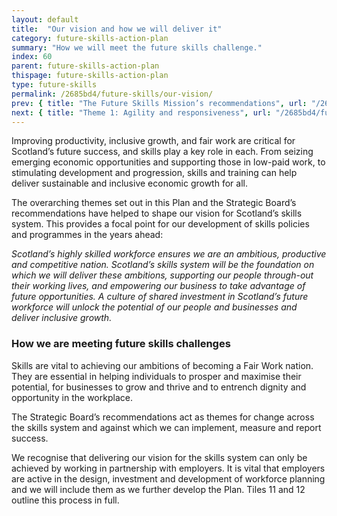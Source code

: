 ```yaml
---
layout: default
title:  "Our vision and how we will deliver it"
category: future-skills-action-plan
summary: "How we will meet the future skills challenge."
index: 60
parent: future-skills-action-plan
thispage: future-skills-action-plan
type: future-skills
permalink: /2685bd4/future-skills/our-vision/
prev: { title: "The Future Skills Mission’s recommendations", url: "/2685bd4/future-skills/future-skills-mission-recommendations/" }
next: { title: "Theme 1: Agility and responsiveness", url: "/2685bd4/future-skills/agility-responsiveness/" }
---
```


Improving productivity, inclusive growth, and fair work are critical for Scotland’s future success, and skills play a key role in each. From seizing emerging economic opportunities and supporting those in low-paid work, to stimulating development and progression, skills and training can help deliver sustainable and inclusive economic growth for all.

The overarching themes set out in this Plan and the Strategic Board’s recommendations have helped to shape our vision for Scotland’s skills system. This provides a focal point for our development of skills policies and programmes in the years ahead:

*Scotland’s highly skilled workforce ensures we are an ambitious, productive and competitive nation. Scotland’s skills system will be the foundation on which we will deliver these ambitions, supporting our people through-out their working lives, and empowering our business to take advantage of future opportunities. A culture of shared investment in Scotland’s future workforce will unlock the potential of our people and businesses and deliver inclusive growth.*

### How we are meeting future skills challenges

Skills are vital to achieving our ambitions of becoming a Fair Work nation. They are essential in helping individuals to prosper and maximise their potential, for businesses to grow and thrive and to entrench dignity and opportunity in the workplace.

The Strategic Board’s recommendations act as themes for change across the skills system and against which we can implement, measure and report success.

We recognise that delivering our vision for the skills system can only be achieved by working in partnership with employers. It is vital that employers are active in the design, investment and development of workforce planning and we will include them as we further develop the Plan. Tiles 11 and 12 outline this process in full.
